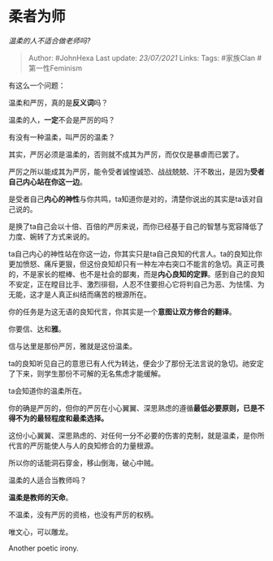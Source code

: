 # 柔者为师
*温柔的人不适合做老师吗?*

> Author: #JohnHexa
Last update: *23/07/2021* 
Links:
Tags:  #家族Clan #第一性Feminism



有这么一个问题：

温柔和严厉，真的是**反义词**吗？

温柔的人，**一定**不会是严厉的吗？

有没有一种温柔，叫严厉的温柔？

其实，严厉必须是温柔的，否则就不成其为严厉，而仅仅是暴虐而已罢了。

严厉之所以能成其为严厉，能令受者诚惶诚恐、战战兢兢、汗不敢出，是因为**受者自己内心站在你这一边**。

是受者自己**内心的神性**与你共鸣，ta知道你是对的，清楚你说出的其实是ta该对自己说的。

是换了ta自己会以十倍、百倍的严厉来说，而你已经基于自己的智慧与宽容降低了力度、婉转了方式来说的。

ta自己内心的神性站在你这一边，你其实只是ta自己良知的代言人。ta的良知比你更加愤怒、痛斥更狠，但这份良知却只有一种左冲右突口不能言的急切。真正可畏的，不是家长的棍棒、也不是社会的鄙夷，而是**内心良知的定罪**。感到自己的良知不安定，正在瞠目比手、激烈徘徊，人忍不住要担心它将判自己为恶、为怯懦、为无能，这才是人真正纠结而痛苦的根源所在。

你的任务是为这无语的良知代言，你其实是一个**意图让双方修合的翻译**。

你要信、达和**雅**。

信与达里是那份严厉，雅就是这份温柔。

ta的良知听见自己的意思已有人代为转达，便会少了那份无法言说的急切。祂安定了下来，则学生那份不可解的无名焦虑才能缓解。

ta会知道你的温柔所在。

你的确是严厉的，但你的严厉在小心翼翼、深思熟虑的遵循**最低必要原则，**已是不得不为的最轻程度和最柔选择**。**

这份小心翼翼、深思熟虑的、对任何一分不必要的伤害的克制，就是温柔，是你所代言的严厉能使人与人的良知修合的力量根源。

所以你的话能洞石穿金，移山倒海，破心中贼。

  


温柔的人适合当教师吗？

**温柔是教师的天命**。

  


不温柔，没有严厉的资格，也没有严厉的权柄。

唯文心，可以雕龙。

  


Another poetic irony.



